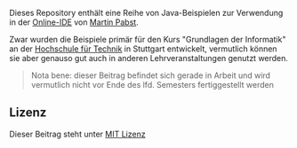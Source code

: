 Dieses Repository enthält eine Reihe von Java-Beispielen zur Verwendung in der [Online-IDE](https://github.com/martin-pabst/Online-IDE) von [Martin Pabst](https://github.com/martin-pabst).

Zwar wurden die Beispiele primär für den Kurs "Grundlagen der Informatik" an der [Hochschule für Technik](https://www.hft-stuttgart.de/) in Stuttgart entwickelt, vermutlich können sie aber genauso gut auch in anderen Lehrveranstaltungen genutzt werden.

> Nota bene: dieser Beitrag befindet sich gerade in Arbeit und wird vermutlich nicht vor Ende des lfd. Semesters fertiggestellt werden






## Lizenz ##

Dieser Beitrag steht unter [MIT Lizenz](LICENSE.md)
